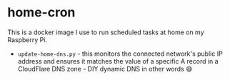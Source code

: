 # home-cron
This is a docker image I use to run scheduled tasks at home on my Raspberry Pi.

- `update-home-dns.py` - this monitors the connected network's public IP address and ensures it matches the value of a specific A record in a CloudFlare DNS zone - DIY dynamic DNS in other words :smile:
